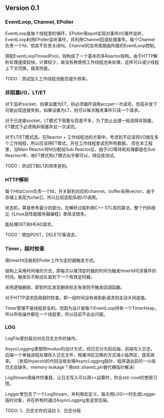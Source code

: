 ## Version 0.1

### EventLoop, Channel, EPoller

EventLoop是每个线程里的循环，EPoller用epoll实现对事件I/O事件监听，EventLoop利用EPoller监听事件，并利用Channel回调处理事件。每个Channel负责一个fd，但其不负责关闭fd。Channel的生命周期由所属的EventLoop控制。

搭配EventLoopThreadPool，则构成了一个基本的多Reactor结构。由于HTTP解析处理速度较快，计算较少，故没有再使用工作线程池来处理，这样可以减少线程上下文切换，提高性能。

TODO：测试加入工作线程池能否提升效率。

### 非阻塞I/O，LT/ET

对于监听socket，如果设置为ET，则必须循环调用accpet一次读完，但高并发下可能出现连接失败。如果设置为LT，则可以每次触发事件只读一个请求。

对于已连接socket，LT模式下阻塞与否差不多，为了防止出错一般选择非阻塞。ET模式下必须用非阻塞并且一次读完。

对于LT/ET模式选，在Reactor + 工作线程池的方案中，考虑到不应该将I/O放在多个工作线程，所以应该用ET模式，并在工作线程里读完所有数据。
而在本工程里，当Main Reactor将fd分配给Sub Reactor后，由于I/O等待和处理都是在Sub Reactorr中，故ET模式和LT模式似乎都可以，待后续测试。

TODO：测试ET和LT的效率差别。

### HTTP解析

每个HttpConn负责一个fd，并关联到对应的channel。buffer采用vector<char>，由于存储上表现为char[]，所以比较适配系统I/O调用。

状态机，算是参考最少的部分。在解析过程利用C++ STL库的算法，整个代码相比《Linux高性能服务器编程》里简洁很多。

能处理GET和HEAD请求。

TODO：增加POST，DELETE等请求。

### Timer，超时检查

用timerfd注册到EPoller上作为定时器触发方式。

结构上采用时间堆的方式，即每次以堆顶定时器的时间为触发timerfd可读事件的时间。触发后不断出队直到下一个有效定时器。

采用逻辑删除，即到时后发现删除标志有效则不触发回调函数。

对于HTTP请求启用超时检查，即一段时间没有收到新请求则主动关闭连接。

Timer管理不是线程安全的。但因为设计是每个EventLoop持有一个TimerHeap，所以所有操作都在一个线程里，所以目前不会出问题。

### LOG

LogFile里封装对对应日志文件的操作。

AsyncLogging里按照muduo的设计方式，将日志分为前后端，前端写入日志，后端一个单独进程处理存入日志文件，用缓冲区交换的方式减小临界区，提高效率。
（发现linyacool的代码没有处理AsyncLogging指针，程序退出前的一小段日志会缺失，memory leakage？用std::shared\_ptr替代裸指针解决）

LogStream用操作符重载，让日志写入可以用<<运算符，符合std::cout的使用习惯。

Logger里包含了一个LogStream，并利用宏定义，每次用LOG<<时生成Logger临时对象，并在析构时通过AsyncLogging发送至后端。

TODO: 1、日志文件的滚动 2、日志分级
